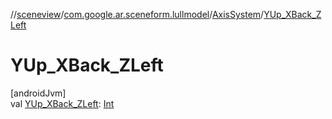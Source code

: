 //[sceneview](../../../index.md)/[com.google.ar.sceneform.lullmodel](../index.md)/[AxisSystem](index.md)/[YUp_XBack_ZLeft](-y-up_-x-back_-z-left.md)

# YUp_XBack_ZLeft

[androidJvm]\
val [YUp_XBack_ZLeft](-y-up_-x-back_-z-left.md): [Int](https://kotlinlang.org/api/latest/jvm/stdlib/kotlin/-int/index.html)
